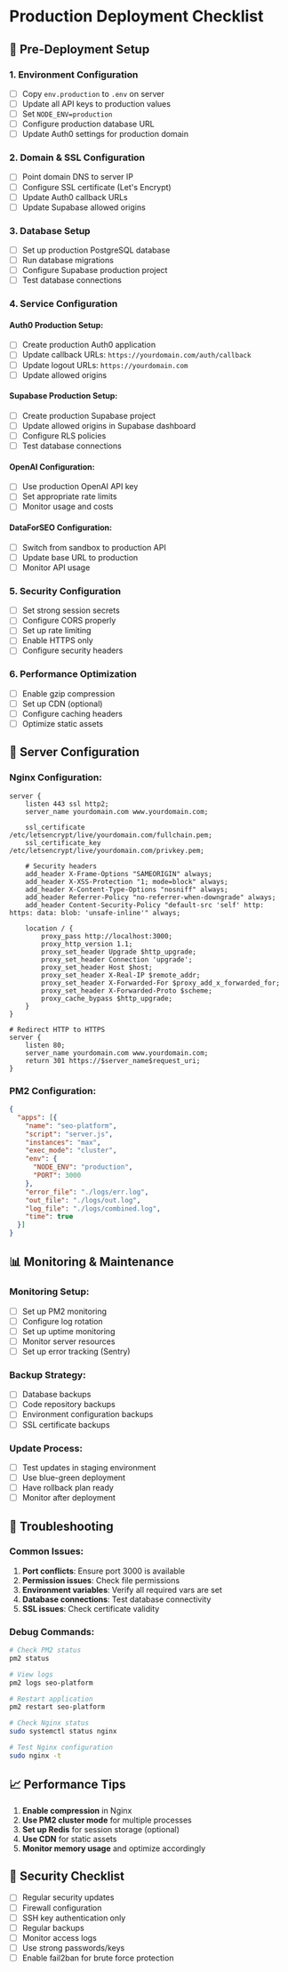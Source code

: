 # Production Deployment Checklist

## 🚀 Pre-Deployment Setup

### 1. **Environment Configuration**
- [ ] Copy `env.production` to `.env` on server
- [ ] Update all API keys to production values
- [ ] Set `NODE_ENV=production`
- [ ] Configure production database URL
- [ ] Update Auth0 settings for production domain

### 2. **Domain & SSL Configuration**
- [ ] Point domain DNS to server IP
- [ ] Configure SSL certificate (Let's Encrypt)
- [ ] Update Auth0 callback URLs
- [ ] Update Supabase allowed origins

### 3. **Database Setup**
- [ ] Set up production PostgreSQL database
- [ ] Run database migrations
- [ ] Configure Supabase production project
- [ ] Test database connections

### 4. **Service Configuration**

#### **Auth0 Production Setup:**
- [ ] Create production Auth0 application
- [ ] Update callback URLs: `https://yourdomain.com/auth/callback`
- [ ] Update logout URLs: `https://yourdomain.com`
- [ ] Update allowed origins

#### **Supabase Production Setup:**
- [ ] Create production Supabase project
- [ ] Update allowed origins in Supabase dashboard
- [ ] Configure RLS policies
- [ ] Test database connections

#### **OpenAI Configuration:**
- [ ] Use production OpenAI API key
- [ ] Set appropriate rate limits
- [ ] Monitor usage and costs

#### **DataForSEO Configuration:**
- [ ] Switch from sandbox to production API
- [ ] Update base URL to production
- [ ] Monitor API usage

### 5. **Security Configuration**
- [ ] Set strong session secrets
- [ ] Configure CORS properly
- [ ] Set up rate limiting
- [ ] Enable HTTPS only
- [ ] Configure security headers

### 6. **Performance Optimization**
- [ ] Enable gzip compression
- [ ] Set up CDN (optional)
- [ ] Configure caching headers
- [ ] Optimize static assets

## 🔧 Server Configuration

### **Nginx Configuration:**
```nginx
server {
    listen 443 ssl http2;
    server_name yourdomain.com www.yourdomain.com;

    ssl_certificate /etc/letsencrypt/live/yourdomain.com/fullchain.pem;
    ssl_certificate_key /etc/letsencrypt/live/yourdomain.com/privkey.pem;

    # Security headers
    add_header X-Frame-Options "SAMEORIGIN" always;
    add_header X-XSS-Protection "1; mode=block" always;
    add_header X-Content-Type-Options "nosniff" always;
    add_header Referrer-Policy "no-referrer-when-downgrade" always;
    add_header Content-Security-Policy "default-src 'self' http: https: data: blob: 'unsafe-inline'" always;

    location / {
        proxy_pass http://localhost:3000;
        proxy_http_version 1.1;
        proxy_set_header Upgrade $http_upgrade;
        proxy_set_header Connection 'upgrade';
        proxy_set_header Host $host;
        proxy_set_header X-Real-IP $remote_addr;
        proxy_set_header X-Forwarded-For $proxy_add_x_forwarded_for;
        proxy_set_header X-Forwarded-Proto $scheme;
        proxy_cache_bypass $http_upgrade;
    }
}

# Redirect HTTP to HTTPS
server {
    listen 80;
    server_name yourdomain.com www.yourdomain.com;
    return 301 https://$server_name$request_uri;
}
```

### **PM2 Configuration:**
```json
{
  "apps": [{
    "name": "seo-platform",
    "script": "server.js",
    "instances": "max",
    "exec_mode": "cluster",
    "env": {
      "NODE_ENV": "production",
      "PORT": 3000
    },
    "error_file": "./logs/err.log",
    "out_file": "./logs/out.log",
    "log_file": "./logs/combined.log",
    "time": true
  }]
}
```

## 📊 Monitoring & Maintenance

### **Monitoring Setup:**
- [ ] Set up PM2 monitoring
- [ ] Configure log rotation
- [ ] Set up uptime monitoring
- [ ] Monitor server resources
- [ ] Set up error tracking (Sentry)

### **Backup Strategy:**
- [ ] Database backups
- [ ] Code repository backups
- [ ] Environment configuration backups
- [ ] SSL certificate backups

### **Update Process:**
- [ ] Test updates in staging environment
- [ ] Use blue-green deployment
- [ ] Have rollback plan ready
- [ ] Monitor after deployment

## 🚨 Troubleshooting

### **Common Issues:**
1. **Port conflicts**: Ensure port 3000 is available
2. **Permission issues**: Check file permissions
3. **Environment variables**: Verify all required vars are set
4. **Database connections**: Test database connectivity
5. **SSL issues**: Check certificate validity

### **Debug Commands:**
```bash
# Check PM2 status
pm2 status

# View logs
pm2 logs seo-platform

# Restart application
pm2 restart seo-platform

# Check Nginx status
sudo systemctl status nginx

# Test Nginx configuration
sudo nginx -t
```

## 📈 Performance Tips

1. **Enable compression** in Nginx
2. **Use PM2 cluster mode** for multiple processes
3. **Set up Redis** for session storage (optional)
4. **Use CDN** for static assets
5. **Monitor memory usage** and optimize accordingly

## 🔐 Security Checklist

- [ ] Regular security updates
- [ ] Firewall configuration
- [ ] SSH key authentication only
- [ ] Regular backups
- [ ] Monitor access logs
- [ ] Use strong passwords/keys
- [ ] Enable fail2ban for brute force protection

